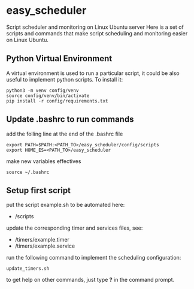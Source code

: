 # easy_scheduler
Script scheduler and monitoring on Linux Ubuntu server
Here is a set of scripts and commands that make script
scheduling and monitoring easier on Linux Ubuntu.

## Python Virtual Environment
A virtual environment is used  to run a particular script,
it could be also useful to implement python scripts.
To install it:
```console
python3 -m venv config/venv
source config/venv/bin/activate
pip install -r config/requirements.txt
```

## Update .bashrc to run commands
add the folling line at the end of the .bashrc file
```console
export PATH=$PATH:<PATH_TO>/easy_scheduler/config/scripts
export HOME_ES=<PATH_TO>/easy_scheduler
```

make new variables effectives
```console
source ~/.bashrc
```

## Setup first script
put the script example.sh to be automated here:
* /scripts

update the corresponding timer and services files,
see:
* /timers/example.timer
* /timers/example.service

run the following command to implement the scheduling configuration:
```console
update_timers.sh
```

to get help on other commands, just type __?__ in the command prompt.
